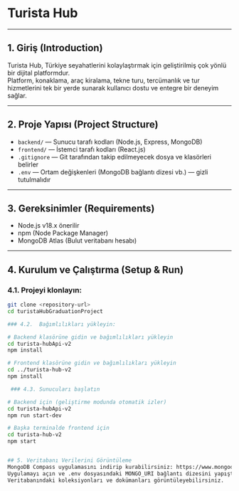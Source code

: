 # Turista Hub 

---

## 1. Giriş (Introduction)

Turista Hub, Türkiye seyahatlerini kolaylaştırmak için geliştirilmiş çok yönlü bir dijital platformdur.  
Platform, konaklama, araç kiralama, tekne turu, tercümanlık ve tur hizmetlerini tek bir yerde sunarak kullanıcı dostu ve entegre bir deneyim sağlar.

---

## 2. Proje Yapısı (Project Structure)

- `backend/` — Sunucu tarafı kodları (Node.js, Express, MongoDB)  
- `frontend/` — İstemci tarafı kodları (React.js)  
- `.gitignore` — Git tarafından takip edilmeyecek dosya ve klasörleri belirler  
- `.env` — Ortam değişkenleri (MongoDB bağlantı dizesi vb.) — gizli tutulmalıdır

---

## 3. Gereksinimler (Requirements)

- Node.js v18.x önerilir  
- npm (Node Package Manager)  
- MongoDB Atlas (Bulut veritabanı hesabı)

---

## 4. Kurulum ve Çalıştırma (Setup & Run)

### 4.1. Projeyi klonlayın:

```bash
git clone <repository-url>
cd turistaHubGraduationProject

### 4.2.  Bağımlılıkları yükleyin:

# Backend klasörüne gidin ve bağımlılıkları yükleyin
cd turista-hubApi-v2
npm install

# Frontend klasörüne gidin ve bağımlılıkları yükleyin
cd ../turista-hub-v2
npm install

 ### 4.3. Sunucuları başlatın

# Backend için (geliştirme modunda otomatik izler)
cd turista-hubApi-v2
npm run start-dev

# Başka terminalde frontend için
cd turista-hub-v2
npm start


## 5. Veritabanı Verilerini Görüntüleme
MongoDB Compass uygulamasını indirip kurabilirsiniz: https://www.mongodb.com/products/compass
Uygulamayı açın ve .env dosyasındaki MONGO_URI bağlantı dizesini yapıştırarak Connect butonuna tıklayın.
Veritabanındaki koleksiyonları ve dokümanları görüntüleyebilirsiniz.




